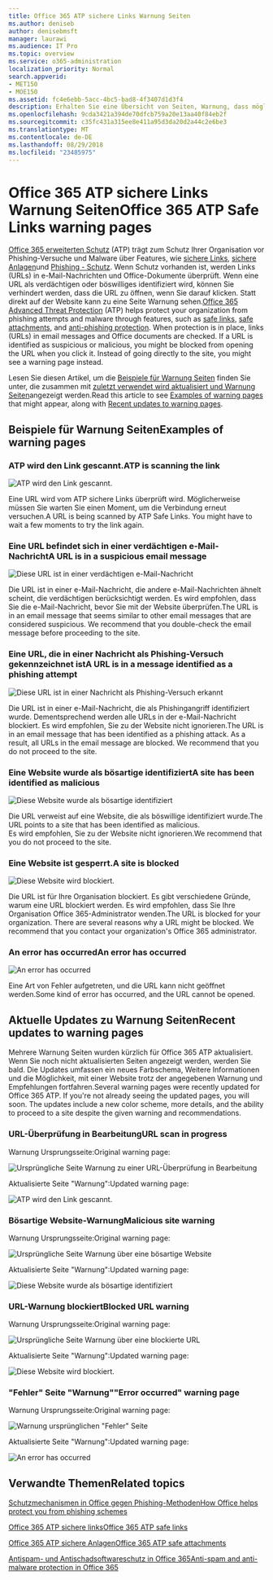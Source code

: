 ```yaml
---
title: Office 365 ATP sichere Links Warnung Seiten
ms.author: deniseb
author: denisebmsft
manager: laurawi
ms.audience: IT Pro
ms.topic: overview
ms.service: o365-administration
localization_priority: Normal
search.appverid:
- MET150
- MOE150
ms.assetid: fc4e6ebb-5acc-4bc5-bad8-4f3407d1d3f4
description: Erhalten Sie eine Übersicht von Seiten, Warnung, dass möglicherweise bei Office 365 erweiterte Schutz bei der Arbeit wird angezeigt.
ms.openlocfilehash: 9cda3421a394de70dfcb759a20e13aa40f84eb2f
ms.sourcegitcommit: c35fc431a315ee8e411a95d3da20d2a44c2e6be3
ms.translationtype: MT
ms.contentlocale: de-DE
ms.lasthandoff: 08/29/2018
ms.locfileid: "23485975"
---
```

# <a name="office-365-atp-safe-links-warning-pages"></a><span data-ttu-id="fd9fc-103">Office 365 ATP sichere Links Warnung Seiten</span><span class="sxs-lookup"><span data-stu-id="fd9fc-103">Office 365 ATP Safe Links warning pages</span></span>

<span data-ttu-id="fd9fc-p101">[Office 365 erweiterten Schutz](office-365-atp.md) (ATP) trägt zum Schutz Ihrer Organisation vor Phishing-Versuche und Malware über Features, wie [sichere Links](atp-safe-links.md), [sichere Anlagen](atp-safe-attachments.md)und [Phishing - Schutz](anti-phishing-protection.md). Wenn Schutz vorhanden ist, werden Links (URLs) in e-Mail-Nachrichten und Office-Dokumente überprüft. Wenn eine URL als verdächtigen oder böswilliges identifiziert wird, können Sie verhindert werden, dass die URL zu öffnen, wenn Sie darauf klicken. Statt direkt auf der Website kann zu eine Seite Warnung sehen.</span><span class="sxs-lookup"><span data-stu-id="fd9fc-p101">[Office 365 Advanced Threat Protection](office-365-atp.md) (ATP) helps protect your organization from phishing attempts and malware through features, such as [safe links](atp-safe-links.md), [safe attachments](atp-safe-attachments.md), and [anti-phishing protection](anti-phishing-protection.md). When protection is in place, links (URLs) in email messages and Office documents are checked. If a URL is identified as suspicious or malicious, you might be blocked from opening the URL when you click it. Instead of going directly to the site, you might see a warning page instead.</span></span> 
  
<span data-ttu-id="fd9fc-108">Lesen Sie diesen Artikel, um die [Beispiele für Warnung Seiten](atp-safe-links-warning-pages.md#examples) finden Sie unter, die zusammen mit [zuletzt verwendet wird aktualisiert und Warnung Seiten](atp-safe-links-warning-pages.md#updates)angezeigt werden.</span><span class="sxs-lookup"><span data-stu-id="fd9fc-108">Read this article to see [Examples of warning pages](atp-safe-links-warning-pages.md#examples) that might appear, along with [Recent updates to warning pages](atp-safe-links-warning-pages.md#updates).</span></span>
  
## <a name="examples-of-warning-pages"></a><span data-ttu-id="fd9fc-109">Beispiele für Warnung Seiten</span><span class="sxs-lookup"><span data-stu-id="fd9fc-109">Examples of warning pages</span></span>

### <a name="atp-is-scanning-the-link"></a><span data-ttu-id="fd9fc-110">ATP wird den Link gescannt.</span><span class="sxs-lookup"><span data-stu-id="fd9fc-110">ATP is scanning the link</span></span>

![ATP wird den Link gescannt.](media/ee8dd5ed-6b91-4248-b054-12b719e8d0ed.png)

<span data-ttu-id="fd9fc-p102">Eine URL wird vom ATP sichere Links überprüft wird. Möglicherweise müssen Sie warten Sie einen Moment, um die Verbindung erneut versuchen.</span><span class="sxs-lookup"><span data-stu-id="fd9fc-p102">A URL is being scanned by ATP Safe Links. You might have to wait a few moments to try the link again.</span></span>

### <a name="a-url-is-in-a-suspicious-email-message"></a><span data-ttu-id="fd9fc-114">Eine URL befindet sich in einer verdächtigen e-Mail-Nachricht</span><span class="sxs-lookup"><span data-stu-id="fd9fc-114">A URL is in a suspicious email message</span></span>

![Diese URL ist in einer verdächtigen e-Mail-Nachricht](media/33f57923-23e3-4b0f-838b-6ad589ba897b.png)

<span data-ttu-id="fd9fc-p103">Die URL ist in einer e-Mail-Nachricht, die andere e-Mail-Nachrichten ähnelt scheint, die verdächtigen berücksichtigt werden. Es wird empfohlen, dass Sie die e-Mail-Nachricht, bevor Sie mit der Website überprüfen.</span><span class="sxs-lookup"><span data-stu-id="fd9fc-p103">The URL is in an email message that seems similar to other email messages that are considered suspicious. We recommend that you double-check the email message before proceeding to the site.</span></span>

### <a name="a-url-is-in-a-message-identified-as-a-phishing-attempt"></a><span data-ttu-id="fd9fc-118">Eine URL, die in einer Nachricht als Phishing-Versuch gekennzeichnet ist</span><span class="sxs-lookup"><span data-stu-id="fd9fc-118">A URL is in a message identified as a phishing attempt</span></span>

![Diese URL ist in einer Nachricht als Phishing-Versuch erkannt](media/6e544a28-0604-4821-aba6-d5a57bb917e5.png)

<span data-ttu-id="fd9fc-p104">Die URL ist in einer e-Mail-Nachricht, die als Phishingangriff identifiziert wurde. Dementsprechend werden alle URLs in der e-Mail-Nachricht blockiert. Es wird empfohlen, Sie zu der Website nicht ignorieren.</span><span class="sxs-lookup"><span data-stu-id="fd9fc-p104">The URL is in an email message that has been identified as a phishing attack. As a result, all URLs in the email message are blocked. We recommend that you do not proceed to the site.</span></span>

### <a name="a-site-has-been-identified-as-malicious"></a><span data-ttu-id="fd9fc-123">Eine Website wurde als bösartige identifiziert</span><span class="sxs-lookup"><span data-stu-id="fd9fc-123">A site has been identified as malicious</span></span>

![Diese Website wurde als bösartige identifiziert](media/058883c8-23f0-4672-9c1c-66b084796177.png)

<span data-ttu-id="fd9fc-125">Die URL verweist auf eine Website, die als böswillige identifiziert wurde.</span><span class="sxs-lookup"><span data-stu-id="fd9fc-125">The URL points to a site that has been identified as malicious.</span></span>  <br/> <span data-ttu-id="fd9fc-126">Es wird empfohlen, Sie zu der Website nicht ignorieren.</span><span class="sxs-lookup"><span data-stu-id="fd9fc-126">We recommend that you do not proceed to the site.</span></span>

### <a name="a-site-is-blocked"></a><span data-ttu-id="fd9fc-127">Eine Website ist gesperrt.</span><span class="sxs-lookup"><span data-stu-id="fd9fc-127">A site is blocked</span></span>

![Diese Website wird blockiert.](media/6b4bda2d-a1e6-419e-8b10-588e83c3af3f.png)

<span data-ttu-id="fd9fc-p105">Die URL ist für Ihre Organisation blockiert. Es gibt verschiedene Gründe, warum eine URL blockiert werden. Es wird empfohlen, dass Sie Ihre Organisation Office 365-Administrator wenden.</span><span class="sxs-lookup"><span data-stu-id="fd9fc-p105">The URL is blocked for your organization. There are several reasons why a URL might be blocked. We recommend that you contact your organization's Office 365 administrator.</span></span>

### <a name="an-error-has-occurred"></a><span data-ttu-id="fd9fc-132">An error has occurred</span><span class="sxs-lookup"><span data-stu-id="fd9fc-132">An error has occurred</span></span>

![An error has occurred](media/2f7465a4-1cf4-4c1c-b7d4-3c07e4b795b4.png)

<span data-ttu-id="fd9fc-134">Eine Art von Fehler aufgetreten, und die URL kann nicht geöffnet werden.</span><span class="sxs-lookup"><span data-stu-id="fd9fc-134">Some kind of error has occurred, and the URL cannot be opened.</span></span>

   
## <a name="recent-updates-to-warning-pages"></a><span data-ttu-id="fd9fc-135">Aktuelle Updates zu Warnung Seiten</span><span class="sxs-lookup"><span data-stu-id="fd9fc-135">Recent updates to warning pages</span></span>

<span data-ttu-id="fd9fc-p106">Mehrere Warnung Seiten wurden kürzlich für Office 365 ATP aktualisiert. Wenn Sie noch nicht aktualisierten Seiten angezeigt werden, werden Sie bald. Die Updates umfassen ein neues Farbschema, Weitere Informationen und die Möglichkeit, mit einer Website trotz der angegebenen Warnung und Empfehlungen fortfahren.</span><span class="sxs-lookup"><span data-stu-id="fd9fc-p106">Several warning pages were recently updated for Office 365 ATP. If you're not already seeing the updated pages, you will soon. The updates include a new color scheme, more details, and the ability to proceed to a site despite the given warning and recommendations.</span></span>

### <a name="url-scan-in-progress"></a><span data-ttu-id="fd9fc-139">URL-Überprüfung in Bearbeitung</span><span class="sxs-lookup"><span data-stu-id="fd9fc-139">URL scan in progress</span></span>

<span data-ttu-id="fd9fc-140">Warnung Ursprungsseite:</span><span class="sxs-lookup"><span data-stu-id="fd9fc-140">Original warning page:</span></span>

![Ursprüngliche Seite Warnung zu einer URL-Überprüfung in Bearbeitung](media/04368763-763f-43d6-94a4-a48291d36893.png)

<span data-ttu-id="fd9fc-142">Aktualisierte Seite "Warnung":</span><span class="sxs-lookup"><span data-stu-id="fd9fc-142">Updated warning page:</span></span>

![ATP wird den Link gescannt.](media/ee8dd5ed-6b91-4248-b054-12b719e8d0ed.png)

### <a name="malicious-site-warning"></a><span data-ttu-id="fd9fc-144">Bösartige Website-Warnung</span><span class="sxs-lookup"><span data-stu-id="fd9fc-144">Malicious site warning</span></span>

<span data-ttu-id="fd9fc-145">Warnung Ursprungsseite:</span><span class="sxs-lookup"><span data-stu-id="fd9fc-145">Original warning page:</span></span>

![Ursprüngliche Seite Warnung über eine bösartige Website](media/b9efda09-6dd8-46ef-82cb-56e4d538b8f5.png)

<span data-ttu-id="fd9fc-147">Aktualisierte Seite "Warnung":</span><span class="sxs-lookup"><span data-stu-id="fd9fc-147">Updated warning page:</span></span>

![Diese Website wurde als bösartige identifiziert](media/058883c8-23f0-4672-9c1c-66b084796177.png)

### <a name="blocked-url-warning"></a><span data-ttu-id="fd9fc-149">URL-Warnung blockiert</span><span class="sxs-lookup"><span data-stu-id="fd9fc-149">Blocked URL warning</span></span>

<span data-ttu-id="fd9fc-150">Warnung Ursprungsseite:</span><span class="sxs-lookup"><span data-stu-id="fd9fc-150">Original warning page:</span></span>

![Ursprüngliche Seite Warnung über eine blockierte URL](media/3d6ba028-30bf-45fc-958e-d3aad3defc83.png)

<span data-ttu-id="fd9fc-152">Aktualisierte Seite "Warnung":</span><span class="sxs-lookup"><span data-stu-id="fd9fc-152">Updated warning page:</span></span>

![Diese Website wird blockiert.](media/6b4bda2d-a1e6-419e-8b10-588e83c3af3f.png)

### <a name="error-occurred-warning-page"></a><span data-ttu-id="fd9fc-154">"Fehler" Seite "Warnung"</span><span class="sxs-lookup"><span data-stu-id="fd9fc-154">"Error occurred" warning page</span></span>

<span data-ttu-id="fd9fc-155">Warnung Ursprungsseite:</span><span class="sxs-lookup"><span data-stu-id="fd9fc-155">Original warning page:</span></span>

![Warnung ursprünglichen "Fehler" Seite](media/9aaa4383-2f23-48be-bdaa-8efbcb2acc70.png)

<span data-ttu-id="fd9fc-157">Aktualisierte Seite "Warnung":</span><span class="sxs-lookup"><span data-stu-id="fd9fc-157">Updated warning page:</span></span>

![An error has occurred](media/2f7465a4-1cf4-4c1c-b7d4-3c07e4b795b4.png)
  
   
## <a name="related-topics"></a><span data-ttu-id="fd9fc-159">Verwandte Themen</span><span class="sxs-lookup"><span data-stu-id="fd9fc-159">Related topics</span></span>

[<span data-ttu-id="fd9fc-160">Schutzmechanismen in Office gegen Phishing-Methoden</span><span class="sxs-lookup"><span data-stu-id="fd9fc-160">How Office helps protect you from phishing schemes</span></span>](https://support.office.com/article/be0de46a-29cd-4c59-aaaf-136cf177d593)
  
[<span data-ttu-id="fd9fc-161">Office 365 ATP sichere links</span><span class="sxs-lookup"><span data-stu-id="fd9fc-161">Office 365 ATP safe links</span></span>](atp-safe-links.md)
  
[<span data-ttu-id="fd9fc-162">Office 365 ATP sichere Anlagen</span><span class="sxs-lookup"><span data-stu-id="fd9fc-162">Office 365 ATP safe attachments</span></span>](atp-safe-attachments.md)
  
[<span data-ttu-id="fd9fc-163">Antispam- und Antischadsoftwareschutz in Office 365</span><span class="sxs-lookup"><span data-stu-id="fd9fc-163">Anti-spam and anti-malware protection in Office 365</span></span>](anti-spam-and-anti-malware-protection.md)
  

